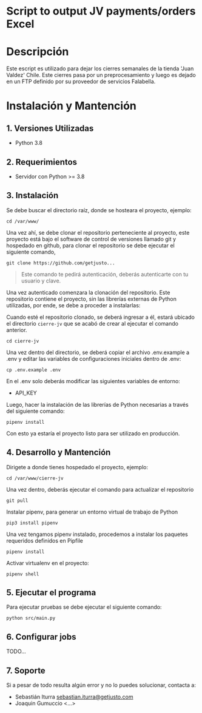 # Script to output JV payments/orders Excel

# Descripción

Este escript es utilizado para dejar los cierres semanales de la tienda 'Juan Valdez' Chile.
Este cierres pasa por un preprocesamiento y luego es dejado en un FTP definido por su proveedor de servicios Falabella.

# Instalación y Mantención

## 1. Versiones Utilizadas

* Python 3.8

## 2. Requerimientos
* Servidor con Python >= 3.8

## 3. Instalación

Se debe buscar el directorio raíz, donde se hosteara el proyecto, ejemplo:

	cd /var/www/

Una vez ahí, se debe clonar el repositorio perteneciente al proyecto, este proyecto está bajo el software de control de versiones llamado git y hospedado en github, para clonar el repositorio se debe ejecutar el siguiente comando, 

	git clone https://github.com/getjusto...

> Este comando te pedirá autenticación, deberás autenticarte con tu usuario y clave.

Una vez autenticado comenzara la clonación del repositorio. Este repositorio contiene el proyecto, sin las librerías externas de Python utilizadas, por ende, se debe a proceder a instalarlas:

Cuando esté el repositorio clonado, se deberá ingresar a él, estará ubicado el directorio `cierre-jv` que se acabó de crear al ejecutar el comando anterior.

	cd cierre-jv

Una vez dentro del directorio, se deberá copiar el archivo .env.example a .env y editar las variables de configuraciones iniciales dentro de .env:

	cp .env.example .env
	
En el .env solo deberás modificar las siguientes variables de entorno:

* API_KEY

Luego, hacer la instalación de las librerías de Python necesarias a través del siguiente comando:

	pipenv install

Con esto ya estaría el proyecto listo para ser utilizado en producción.

## 4. Desarrollo y Mantención

Dirigete a donde tienes hospedado el proyecto, ejemplo:

	cd /var/www/cierre-jv

Una vez dentro, deberás ejecutar el comando para actualizar el repositorio

	git pull 

Instalar pipenv, para generar un entorno virtual de trabajo de Python

    pip3 install pipenv

Una vez tengamos pipenv instalado, procedemos a instalar los paquetes requeridos definidos en Pipfile

    pipenv install

Activar virtualenv en el proyecto:

    pipenv shell

## 5. Ejecutar el programa

Para ejecutar pruebas se debe ejecutar el siguiente comando:

    python src/main.py 

## 6. Configurar jobs

TODO...

## 7. Soporte

Si a pesar de todo resulta algún error y no lo puedes solucionar, contacta a:

* Sebastián Iturra <sebastian.iturra@getjusto.com>
* Joaquin Gumuccio <...>
